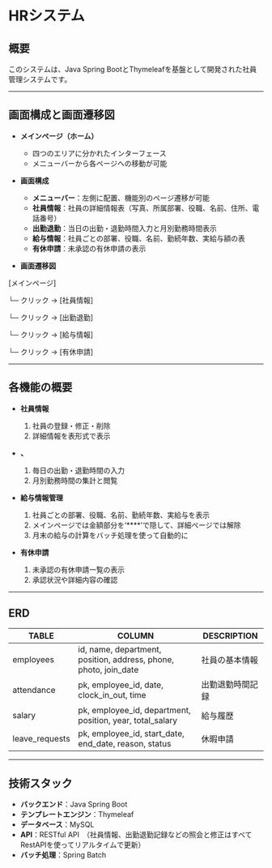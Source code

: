 # HRシステム

## 概要
このシステムは、Java Spring BootとThymeleafを基盤として開発された社員管理システムです。  

---

## 画面構成と画面遷移図

- **メインページ（ホーム）**  
  - 四つのエリアに分かれたインターフェース  
  - メニューバーから各ページへの移動が可能

- **画面構成**  
  - **メニューバー**：左側に配置、機能別のページ遷移が可能  
  - **社員情報**：社員の詳細情報表（写真、所属部署、役職、名前、住所、電話番号）  
  - **出勤退勤**：当日の出勤・退勤時間入力と月別勤務時間表示  
  - **給与情報**：社員ごとの部署、役職、名前、勤続年数、実給与額の表  
  - **有休申請**：未承認の有休申請の表示

- **画面遷移図**  

[メインページ]

└─ クリック → [社員情報]
    
└─ クリック → [出勤退勤]
    
└─ クリック → [給与情報]
    
└─ クリック → [有休申請]

---

## 各機能の概要
- **社員情報**  
  1. 社員の登録・修正・削除  
  2. 詳細情報を表形式で表示

- **、**  
  1. 毎日の出勤・退勤時間の入力  
  2. 月別勤務時間の集計と閲覧

- **給与情報管理**  
  1. 社員ごとの部署、役職、名前、勤続年数、実給与を表示  
  2. メインページでは金額部分を‘****’で隠して、詳細ページでは解除
  3. 月末の給与の計算をバッチ処理を使って自動的に

- **有休申請**  
  1. 未承認の有休申請一覧の表示  
  2. 承認状況や詳細内容の確認

---

## ERD

| TABLE       | COLUMN                                           | DESCRIPTION                                  |
|------------------|------------------------------------------------|-------------------------------------|
| employees        | id, name, department, position, address, phone, photo, join_date | 社員の基本情報                       |
| attendance       | pk, employee_id, date, clock_in_out, time     | 出勤退勤時間記録                     |
| salary           | pk, employee_id, department, position, year, total_salary | 給与履歴                         |
| leave_requests   | pk, employee_id, start_date, end_date, reason, status | 休暇申請                         |

---

## 技術スタック
- **バックエンド**：Java Spring Boot
- **テンプレートエンジン**：Thymeleaf
- **データベース**：MySQL
- **API**：RESTful API　（社員情報、出勤退勤記録などの照会と修正はすべてRestAPIを使ってリアルタイムで更新）
- **バッチ処理**：Spring Batch
